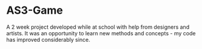 # AS3-Game
A 2 week project developed while at school with help from designers and artists. It was an opportunity to learn new methods and concepts - my code has improved considerably since.
